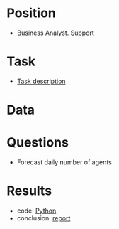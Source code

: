 # Position
- Business Analyst. Support

# Task
- [Task description](https://github.com/yurywallet/test_assignments/blob/main/Bolt_(BA%2Csupport)/Business%20Analyst%20-%20Homework.pdf)

# Data


# Questions
- Forecast daily number of agents

# Results

- code: [Python](https://github.com/yurywallet/test_assignments/blob/main/Bolt_(BA%2Csupport)/orders_tickets_bolt.py)
- conclusion: [report](https://github.com/yurywallet/test_assignments/blob/main/Bolt_(BA%2Csupport)/Business_Analyst_report_yury_koshelyuk.pdf)
